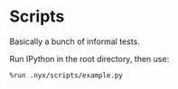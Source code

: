 # Scripts

Basically a bunch of informal tests.

Run IPython in the root directory, then use:

```
%run .nyx/scripts/example.py
```